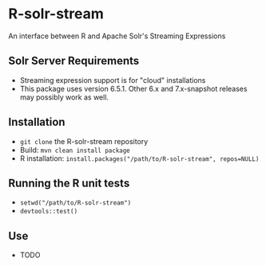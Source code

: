 # R-solr-stream
An interface between R and Apache Solr's Streaming Expressions

## Solr Server Requirements
* Streaming expression support is for "cloud" installations
* This package uses version 6.5.1. Other 6.x and 7.x-snapshot releases may possibly work as well.

## Installation
* `git clone` the R-solr-stream repository
* Build: `mvn clean install package`
* R installation: `install.packages("/path/to/R-solr-stream", repos=NULL)`

## Running the R unit tests
* `setwd("/path/to/R-solr-stream")`
* `devtools::test()`

## Use
* TODO
